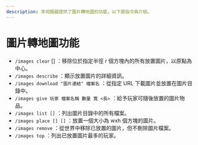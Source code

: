 ```yaml
---
description: 本伺服器提供了圖片轉地圖的功能，以下是指令與介紹。
---
```


# 圖片轉地圖功能

* `/images clear` \[] ：移除位於指定半徑 r 個方塊內的所有放置圖片，以原點為中心。&#x20;
* `/images describe` ：顯示放置圖片的詳細資訊。&#x20;
* `/images download "圖片連結" 檔案名` ：從指定 URL 下載圖片並放置在圖片目錄中。&#x20;
* `/images give 玩家 檔案名稱 數量 寬 <長>` ：給予玩家可隨後放置的圖片物品。&#x20;
* `/images list []` ：列出圖片目錄中的所有檔案。&#x20;
* `/images place [] []` ：放置一個大小為 wxh 個方塊的圖片。&#x20;
* `/images remove` ：從世界中移除已放置的圖片，但不刪除圖片檔案。&#x20;
* `/images top` ：列出已放置圖片最多的玩家。
